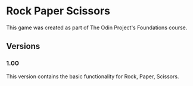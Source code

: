 # Rock Paper Scissors
This game was created as part of The Odin Project's Foundations course.

## Versions
### 1.00
This version contains the basic functionality for Rock, Paper, Scissors.
